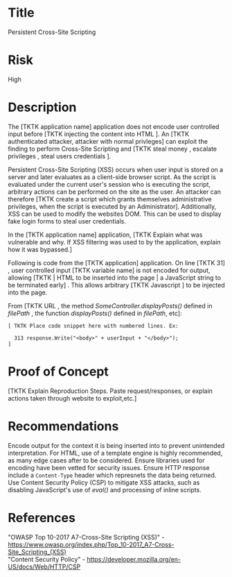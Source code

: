 # Title
Persistent Cross-Site Scripting

# Risk
High

# Description

The [TKTK application name] application does not encode user controlled input before  [TKTK injecting the content into HTML ]. An [TKTK authenticated attacker, attacker with normal privleges] can exploit the finding to perform Cross-Site Scripting and [TKTK steal money , escalate privileges , steal users credentials ].


Persistent Cross-Site Scripting (XSS) occurs when user input is stored on a server and later evaluates as a client-side browser script. As the script is evaluated under the current user's session who is executing the script, arbitrary actions can be performed on the site as the user. An attacker can therefore [TKTK create a script which grants themselves administrative privileges, when the script is executed by an Administrator]. Additionally, XSS can be used to modify the websites DOM. This can be used to display fake login forms to steal user credentials.

In the [TKTK application name] application, [TKTK Explain what was vulnerable and why. If XSS filtering was used to by the application, explain how it was bypassed.]

Following is code from the [TKTK application] application. On line [TKTK 31] , user controlled input [TKTK variable name] is not encoded for output, allowing [TKTK | HTML to be inserted into the page | a JavaScript string to be terminated early] . This allows arbitrary [TKTK  Javascript ] to be injected into the page.

From [TKTK  URL , the method *SomeController.displayPosts()* defined in *filePath* , the function *displayPosts()* defined in *filePath*, etc]:
~~~
[ TKTK Place code snippet here with numbered lines. Ex:

  313 response.Write("<body>" + userInput + "</body>");
]

~~~

# Proof of Concept

[TKTK Explain Reproduction Steps. Paste request/responses, or explain actions taken through website to exploit,etc.]


# Recommendations

Encode output for the context it is being inserted into to prevent unintended interpretation. For HTML, use of a template engine is highly recommended, as many edge cases after to be considered. Ensure libraries used for encoding have been vetted for security issues. Ensure HTTP response include a `Content-Type` header which represnets the data being returned. Use Content Security Policy (CSP) to mitigate XSS attacks, such as disabling JavaScript's use of *eval()* and processing of inline scripts.

# References

"OWASP Top 10-2017 A7-Cross-Site Scripting (XSS)" - https://www.owasp.org/index.php/Top_10-2017_A7-Cross-Site_Scripting_(XSS)  
"Content Security Policy" - https://developer.mozilla.org/en-US/docs/Web/HTTP/CSP
